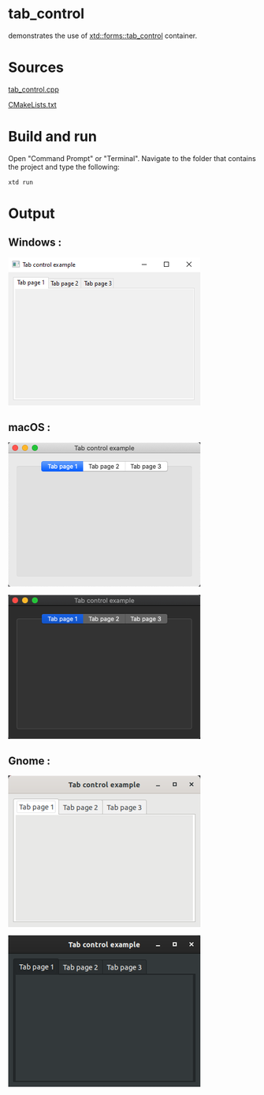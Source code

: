 # tab_control

demonstrates the use of [xtd::forms::tab_control](../../../src/xtd_forms/include/xtd/forms/tab_control.hpp) container.

# Sources

[tab_control.cpp](tab_control.cpp)

[CMakeLists.txt](CMakeLists.txt)

# Build and run

Open "Command Prompt" or "Terminal". Navigate to the folder that contains the project and type the following:

```shell
xtd run
```

# Output

## Windows :

![Screenshot](../../../docs/pictures/examples/tab_control_w.png)

## macOS :

![Screenshot](../../../docs/pictures/examples/tab_control_m.png)

![Screenshot](../../../docs/pictures/examples/tab_control_md.png)

## Gnome :

![Screenshot](../../../docs/pictures/examples/tab_control_g.png)

![Screenshot](../../../docs/pictures/examples/tab_control_gd.png)
